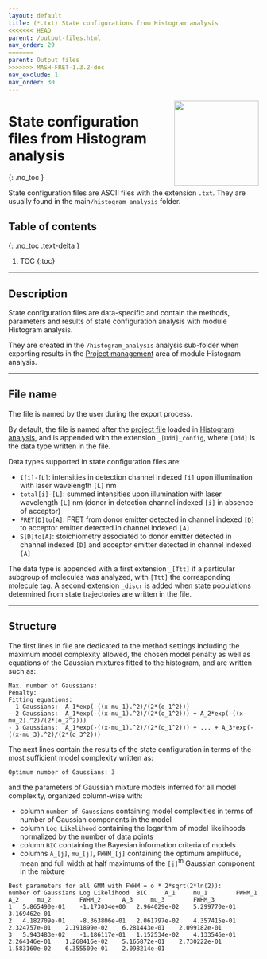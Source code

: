 ```yaml
---
layout: default
title: (*.txt) State configurations from Histogram analysis
<<<<<<< HEAD
parent: /output-files.html
nav_order: 29
=======
parent: Output files
>>>>>>> MASH-FRET-1.3.2-doc
nav_exclude: 1
nav_order: 30
---
```


<img src="../assets/images/logos/logo-output-files_400px.png" width="170" style="float:right; margin-left: 15px;"/>

# State configuration files from Histogram analysis
{: .no_toc }

State configuration files are ASCII files with the extension `.txt`. They are usually found in the main`/histogram_analysis` folder.


## Table of contents
{: .no_toc .text-delta }

1. TOC
{:toc}


---

## Description

State configuration files are data-specific and contain the methods, parameters and results of state configuration analysis with module Histogram analysis.

They are created in the `/histogram_analysis` analysis sub-folder when exporting results in the 
[Project management](../histogram-analysis/panels/area-management.html#export-analysis-results) area of module Histogram analysis.


---

## File name

The file is named by the user during the export process.

By default, the file is named after the <u>project file</u> loaded in 
[Histogram analysis](../histogram-analysis/panels/area-management.html#project-list), and is appended with the extension `_[Ddd]_config`, where `[Ddd]` is the data type written in the file.

Data types supported in state configuration files are:
* `I[i]-[L]`: intensities in detection channel indexed `[i]` upon illumination with laser wavelength `[L]` nm
* `total[i]-[L]`: summed intensities upon illumination with laser wavelength `[L]` nm (donor in detection channel indexed `[i]` in absence of acceptor)
* `FRET[D]to[A]`: FRET from donor emitter detected in channel indexed `[D]` to acceptor emitter detected in channel indexed `[A]`
* `S[D]to[A]`: stoichiometry associated to donor emitter detected in channel indexed `[D]` and acceptor emitter detected in channel indexed `[A]`

The data type is appended with a first extension `_[Ttt]` if a particular subgroup of molecules was analyzed, with `[Ttt]` the corresponding molecule tag.
A second extension `_discr` is added when state populations determined from state trajectories are written in the file.


---

## Structure

The first lines in file are dedicated to the method settings including the maximum model complexity allowed, the chosen model penalty as well as equations of the Gaussian mixtures fitted to the histogram, and are written such as:

```
Max. number of Gaussians:
Penalty:
Fitting equations:
- 1 Gaussians:	A_1*exp(-((x-mu_1).^2)/(2*(o_1^2)))
- 2 Gaussians:	A_1*exp(-((x-mu_1).^2)/(2*(o_1^2))) + A_2*exp(-((x-mu_2).^2)/(2*(o_2^2)))
- 3 Gaussians:	A_1*exp(-((x-mu_1).^2)/(2*(o_1^2))) + ... + A_3*exp(-((x-mu_3).^2)/(2*(o_3^2)))
```

The next lines contain the results of the state configuration in terms of the most sufficient model complexity written as:

```
Optimum number of Gaussians: 3
```

and the parameters of Gaussian mixture models inferred for all model complexity, organized column-wise with:
* column `number of Gaussians` containing model complexities in terms of number of Gaussian components in the model
* column `Log Likelihood` containing the logarithm of model likelihoods normalized by the number of data points
* column `BIC` containing the Bayesian information criteria of models
* columns `A_[j]`, `mu_[j]`, `FWHM_[j]` containing the optimum amplitude, mean and full width at half maximums of the `[j]`<sup>th</sup> Gaussian component in the mixture

```
Best parameters for all GMM with FWHM = o * 2*sqrt(2*ln(2)):
number of Gaussians	Log Likelihood	BIC		A_1		mu_1		FWHM_1		A_2		mu_2		FWHM_2		A_3		mu_3		FWHM_3		
1	5.865490e-01	-1.173034e+00	2.964029e-02	5.299770e-01	3.169462e-01
2	4.182709e-01	-8.363806e-01	2.061797e-02	4.357415e-01	2.324757e-01	2.191899e-02	6.281443e-01	2.099182e-01
3	5.943483e-02	-1.186117e-01	1.152534e-02	4.133546e-01	2.264146e-01	1.268416e-02	5.165872e-01	2.730222e-01	1.583160e-02	6.355509e-01	2.098214e-01
```
